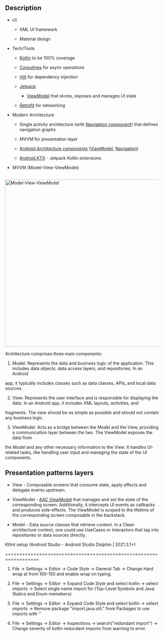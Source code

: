 ## Description

 

* UI

    * XML UI framework

    * Material design

 

* Tech/Tools

    * [Kotlin](https://kotlinlang.org/) to be 100% coverage

    * [Coroutines](https://kotlinlang.org/docs/reference/coroutines-overview.html) for async operations

    * [Hilt](https://developer.android.com/training/dependency-injection/hilt-android) for dependency injection

    * [Jetpack](https://developer.android.com/jetpack)

        * [ViewModel](https://developer.android.com/topic/libraries/architecture/viewmodel) that stores, exposes and manages UI state

    * [Retrofit](https://square.github.io/retrofit/) for networking

 

* Modern Architecture

    * Single activity architecture (with [Navigation component](https://developer.android.com/guide/navigation/navigation-getting-started)) that defines navigation graphs

    * MVVM for presentation layer

    * [Android Architecture components](https://developer.android.com/topic/libraries/architecture) ([ViewModel](https://developer.android.com/topic/libraries/architecture/viewmodel), [Navigation](https://developer.android.com/jetpack/androidx/releases/navigation))

    * [Android KTX](https://developer.android.com/kotlin/ktx) - Jetpack Kotlin extensions

 

 

* MVVM (Model-View-ViewModel)

 

<br/>

<img width="546" alt="Model-View-ViewModel" src="https://github.com/manishgeu8/android_app_view_posts/assets/7812837/7633d040-d749-4fd7-b2be-b5c8af85109a">

 

Architecture comprises three main components:

1. Model: Represents the data and business logic of the application. This includes data objects, data access layers, and repositories. In an Android 

app, it typically includes classes such as data classes, APIs, and local data sources.

 

2. View: Represents the user interface and is responsible for displaying the data. In an Android app, it includes XML layouts, activities, and 

fragments. The view should be as simple as possible and should not contain any business logic.

 

3. ViewModel: Acts as a bridge between the Model and the View, providing a communication layer between the two. The ViewModel exposes the data from 

 

the Model and any other necessary information to the View. It handles UI-related tasks, like handling user input and managing the state of the UI components.

## Presentation patterns layers

* View - Composable screens that consume state, apply effects and delegate events upstream.

* ViewModel - [AAC ViewModel](https://developer.android.com/topic/libraries/architecture/viewmodel) that manages and set the state of the corresponding screen. Additionally, it intercepts UI events as callbacks and produces side-effects. The ViewModel is scoped to the lifetime of the corresponding screen composable in the backstack.

* Model - Data source classes that retrieve content. In a Clean architecture context, one could use UseCases or Interactors that tap into repositories or data sources directly.

 

Ktlint setup (Android Studio - Android Studio Dolphin | 2021.3.1+)

==================================================================

 

1. File -> Settings -> Editor -> Code Style -> General Tab -> Change Hard wrap at from 100-150 and enable wrap on typing.

2. File -> Settings -> Editor -> Expand Code Style and select kotlin -> select imports -> Select single name import for (Top-Level Symbols and Java Statics and Enum memebers)

3. File -> Settings -> Editor -> Expand Code Style and select kotlin -> select imports -> Remove package "import.java.util." from Packages to use imports with ''

4. File -> Settings -> Editor -> Inspections -> search("redundant import") -> Change severity of kotlin redundant imports from warning to error.

